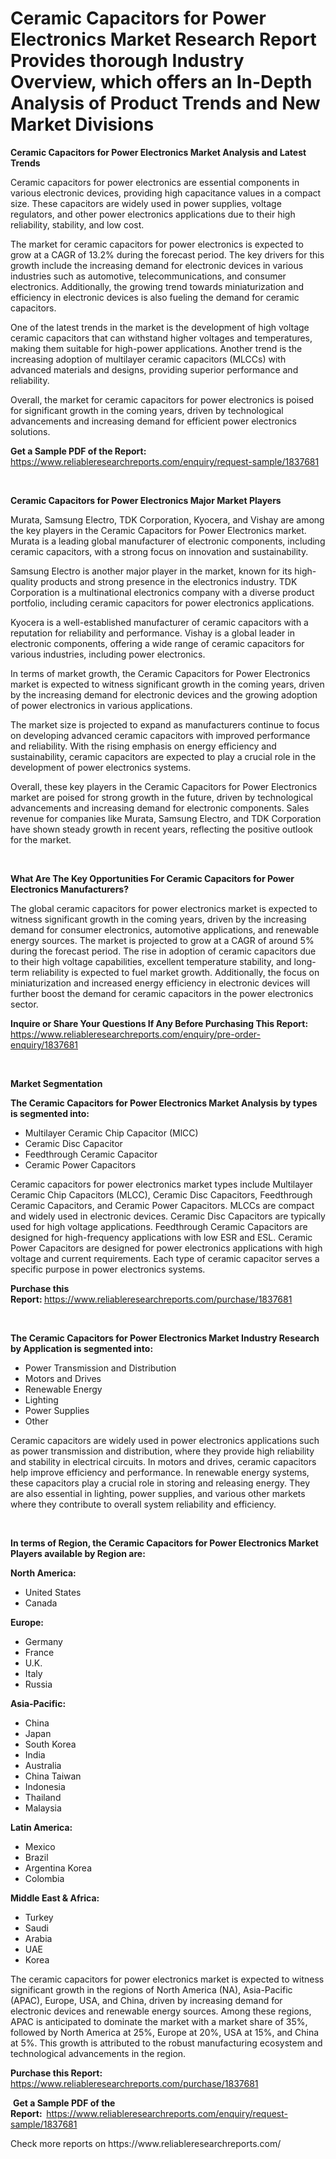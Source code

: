 <p><h1>Ceramic Capacitors for Power Electronics Market Research Report Provides thorough Industry Overview, which offers an In-Depth Analysis of Product Trends and New Market Divisions</h1></p><p><strong>Ceramic Capacitors for Power Electronics Market Analysis and Latest Trends</strong></p>
<p><p>Ceramic capacitors for power electronics are essential components in various electronic devices, providing high capacitance values in a compact size. These capacitors are widely used in power supplies, voltage regulators, and other power electronics applications due to their high reliability, stability, and low cost.</p><p>The market for ceramic capacitors for power electronics is expected to grow at a CAGR of 13.2% during the forecast period. The key drivers for this growth include the increasing demand for electronic devices in various industries such as automotive, telecommunications, and consumer electronics. Additionally, the growing trend towards miniaturization and efficiency in electronic devices is also fueling the demand for ceramic capacitors.</p><p>One of the latest trends in the market is the development of high voltage ceramic capacitors that can withstand higher voltages and temperatures, making them suitable for high-power applications. Another trend is the increasing adoption of multilayer ceramic capacitors (MLCCs) with advanced materials and designs, providing superior performance and reliability.</p><p>Overall, the market for ceramic capacitors for power electronics is poised for significant growth in the coming years, driven by technological advancements and increasing demand for efficient power electronics solutions.</p></p>
<p><strong>Get a Sample PDF of the Report:&nbsp;</strong> <a href="https://www.reliableresearchreports.com/enquiry/request-sample/1837681">https://www.reliableresearchreports.com/enquiry/request-sample/1837681</a></p>
<p>&nbsp;</p>
<p><strong>Ceramic Capacitors for Power Electronics Major Market Players</strong></p>
<p><p>Murata, Samsung Electro, TDK Corporation, Kyocera, and Vishay are among the key players in the Ceramic Capacitors for Power Electronics market. Murata is a leading global manufacturer of electronic components, including ceramic capacitors, with a strong focus on innovation and sustainability.</p><p>Samsung Electro is another major player in the market, known for its high-quality products and strong presence in the electronics industry. TDK Corporation is a multinational electronics company with a diverse product portfolio, including ceramic capacitors for power electronics applications.</p><p>Kyocera is a well-established manufacturer of ceramic capacitors with a reputation for reliability and performance. Vishay is a global leader in electronic components, offering a wide range of ceramic capacitors for various industries, including power electronics.</p><p>In terms of market growth, the Ceramic Capacitors for Power Electronics market is expected to witness significant growth in the coming years, driven by the increasing demand for electronic devices and the growing adoption of power electronics in various applications.</p><p>The market size is projected to expand as manufacturers continue to focus on developing advanced ceramic capacitors with improved performance and reliability. With the rising emphasis on energy efficiency and sustainability, ceramic capacitors are expected to play a crucial role in the development of power electronics systems.</p><p>Overall, these key players in the Ceramic Capacitors for Power Electronics market are poised for strong growth in the future, driven by technological advancements and increasing demand for electronic components. Sales revenue for companies like Murata, Samsung Electro, and TDK Corporation have shown steady growth in recent years, reflecting the positive outlook for the market.</p></p>
<p>&nbsp;</p>
<p><strong>What Are The Key Opportunities For Ceramic Capacitors for Power Electronics Manufacturers?</strong></p>
<p><p>The global ceramic capacitors for power electronics market is expected to witness significant growth in the coming years, driven by the increasing demand for consumer electronics, automotive applications, and renewable energy sources. The market is projected to grow at a CAGR of around 5% during the forecast period. The rise in adoption of ceramic capacitors due to their high voltage capabilities, excellent temperature stability, and long-term reliability is expected to fuel market growth. Additionally, the focus on miniaturization and increased energy efficiency in electronic devices will further boost the demand for ceramic capacitors in the power electronics sector.</p></p>
<p><strong>Inquire or Share Your Questions If Any Before Purchasing This Report:</strong> <a href="https://www.reliableresearchreports.com/enquiry/pre-order-enquiry/1837681">https://www.reliableresearchreports.com/enquiry/pre-order-enquiry/1837681</a></p>
<p>&nbsp;</p>
<p><strong>Market Segmentation</strong></p>
<p><strong>The Ceramic Capacitors for Power Electronics Market Analysis by types is segmented into:</strong></p>
<p><ul><li>Multilayer Ceramic Chip Capacitor (MlCC)</li><li>Ceramic Disc Capacitor</li><li>Feedthrough Ceramic Capacitor</li><li>Ceramic Power Capacitors</li></ul></p>
<p><p>Ceramic capacitors for power electronics market types include Multilayer Ceramic Chip Capacitors (MLCC), Ceramic Disc Capacitors, Feedthrough Ceramic Capacitors, and Ceramic Power Capacitors. MLCCs are compact and widely used in electronic devices. Ceramic Disc Capacitors are typically used for high voltage applications. Feedthrough Ceramic Capacitors are designed for high-frequency applications with low ESR and ESL. Ceramic Power Capacitors are designed for power electronics applications with high voltage and current requirements. Each type of ceramic capacitor serves a specific purpose in power electronics systems.</p></p>
<p><strong>Purchase this Report:&nbsp;</strong><a href="https://www.reliableresearchreports.com/purchase/1837681">https://www.reliableresearchreports.com/purchase/1837681</a></p>
<p>&nbsp;</p>
<p><strong>The Ceramic Capacitors for Power Electronics Market Industry Research by Application is segmented into:</strong></p>
<p><ul><li>Power Transmission and Distribution</li><li>Motors and Drives</li><li>Renewable Energy</li><li>Lighting</li><li>Power Supplies</li><li>Other</li></ul></p>
<p><p>Ceramic capacitors are widely used in power electronics applications such as power transmission and distribution, where they provide high reliability and stability in electrical circuits. In motors and drives, ceramic capacitors help improve efficiency and performance. In renewable energy systems, these capacitors play a crucial role in storing and releasing energy. They are also essential in lighting, power supplies, and various other markets where they contribute to overall system reliability and efficiency.</p></p>
<p>&nbsp;</p>
<p><strong>In terms of Region, the Ceramic Capacitors for Power Electronics Market Players available by Region are:</strong></p>
<p>
    <p> <strong> North America: </strong>
        <ul>
            <li>United States</li>
            <li>Canada</li>
        </ul>
        </p> 
    <p> <strong> Europe: </strong>
        <ul>
            <li>Germany</li>
            <li>France</li>
            <li>U.K.</li>
            <li>Italy</li>
            <li>Russia</li>
        </ul>
        </p> 
    <p> <strong> Asia-Pacific: </strong>
        <ul>
            <li>China</li>
            <li>Japan</li>
            <li>South Korea</li>
            <li>India</li>
            <li>Australia</li>
            <li>China Taiwan</li>
            <li>Indonesia</li>
            <li>Thailand</li>
            <li>Malaysia</li>
        </ul>
        </p> 
    <p> <strong> Latin America: </strong>
        <ul>
            <li>Mexico</li>
            <li>Brazil</li>
            <li>Argentina Korea</li>
            <li>Colombia</li>
        </ul>
        </p> 
    <p> <strong> Middle East & Africa: </strong>
        <ul>
            <li>Turkey</li>
            <li>Saudi</li>
            <li>Arabia</li>
            <li>UAE</li>
            <li>Korea</li>
        </ul>
    </p>
    </p>
<p><p>The ceramic capacitors for power electronics market is expected to witness significant growth in the regions of North America (NA), Asia-Pacific (APAC), Europe, USA, and China, driven by increasing demand for electronic devices and renewable energy sources. Among these regions, APAC is anticipated to dominate the market with a market share of 35%, followed by North America at 25%, Europe at 20%, USA at 15%, and China at 5%. This growth is attributed to the robust manufacturing ecosystem and technological advancements in the region.</p></p>
<p><strong>Purchase this Report: </strong><a href="https://www.reliableresearchreports.com/purchase/1837681">https://www.reliableresearchreports.com/purchase/1837681</a></p>
<p>&nbsp;<strong>Get a Sample PDF of the Report:&nbsp;&nbsp;</strong><a href="https://www.reliableresearchreports.com/enquiry/request-sample/1837681">https://www.reliableresearchreports.com/enquiry/request-sample/1837681</a></p>
<p><strong></strong></p>
<p>Check more reports on https://www.reliableresearchreports.com/</p>